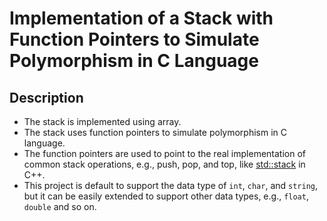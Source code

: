 # Implementation of a Stack with Function Pointers to Simulate Polymorphism in C Language

## Description
* The stack is implemented using array.
* The stack uses function pointers to simulate polymorphism in C language.
* The function pointers are used to point to the real implementation of common stack operations, e.g., push, pop, and top, like [std::stack](https://cplusplus.com/reference/stack/stack/) in C++.
* This project is default to support the data type of `int`, `char`, and `string`, but it can be easily extended to support other data types, e.g., `float`, `double` and so on.

